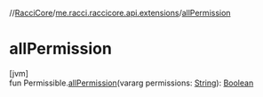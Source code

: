 //[RacciCore](../../index.md)/[me.racci.raccicore.api.extensions](index.md)/[allPermission](all-permission.md)

# allPermission

[jvm]\
fun Permissible.[allPermission](all-permission.md)(vararg permissions: [String](https://kotlinlang.org/api/latest/jvm/stdlib/kotlin/-string/index.html)): [Boolean](https://kotlinlang.org/api/latest/jvm/stdlib/kotlin/-boolean/index.html)
